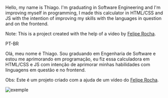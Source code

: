 Hello, my name is Thiago. I'm graduating in Software Engineering and I'm improving myself in programming, I made this calculator in HTML/CSS and JS with the intention of improving my skills with the languages in question and on the frontend.

Note: This is a project created with the help of a video by <a href="https://www.youtube.com/c/dicasparadevs">Felipe Rocha</a>.

PT-BR

Olá, meu nome é Thiago. Sou graduando em Engenharia de Software e estou me aprimorando em programação, eu fiz essa calculadora em HTML/CSS e JS com intenção de aprimorar minhas habilidades com linguagens em questão e no frontend.

Obs: Este é um projeto criado com a ajuda de um vídeo do <a href="https://www.youtube.com/c/dicasparadevs">Felipe Rocha</a>.


<img src="./exemple" alt="exemple">